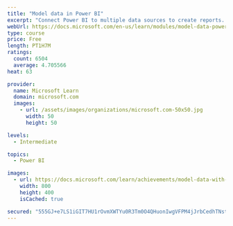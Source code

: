 ```yaml
---
title: "Model data in Power BI"
excerpt: "Connect Power BI to multiple data sources to create reports. Define the relationship between your data sources."
webUrl: https://docs.microsoft.com/en-us/learn/modules/model-data-power-bi/
type: course
price: Free
length: PT1H7M
ratings:
  count: 6504
  average: 4.705566
heat: 63

provider:
  name: Microsoft Learn
  domain: microsoft.com
  images:
    - url: /assets/images/organizations/microsoft.com-50x50.jpg
      width: 50
      height: 50

levels:
  - Intermediate

topics:
  - Power BI

images:
  - url: https://docs.microsoft.com/learn/achievements/model-data-with-power-bi-desktop-social.png
    width: 800
    height: 400
    isCached: true

secured: "555GJ+e7LS1iGIT7HU1rOvmXWTYu0R3Tm0O4QHuonIwgVFPM4jJrbCedhTNstCf9+ANdI4fpRpY+Sqphszqv4o+VQhZ3OaOcnJbdYApWd2ZBmPJmCb+NOtWvhywuYr7oT/lirtdDZ13BtNC1HelqIUApgzNxT7bJ/d0B/LjrIQFCxU33ANeFpB+WTNE9vi3wP1nPINysw6fJ89X+pB6nd74s2tF4MM69zE+sJd4blu9+yRqT+6xwVwfb6Jl09cyZJ9sfJu/noy/bB8FSh5gH0KX5YtAFMaSbKwe5BcfOxHj+ybnDJPTgrCMi55xqX79TK9Fr2iSa8c2/qdlr+O22RwClGA9nGGv/W72iBaSmrfpsudf4c2qInGovMcZkOsTQHhpgBzfCUhg42vYvQsmIce/oep1h55GXyxi9zw+yK/I=;HJ8fZSnWDWwJx33vkRzqPw=="
---
```


